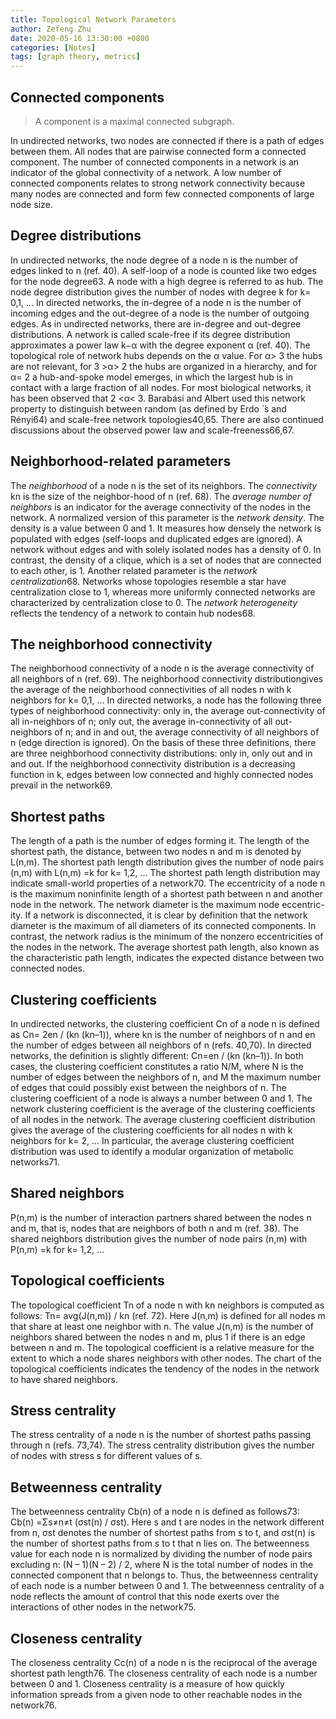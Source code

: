 ```yaml
---
title: Topological Network Parameters
author: Zefeng Zhu
date: 2020-05-16 13:30:00 +0800
categories: [Notes]
tags: [graph theory, metrics]
---
```


## Connected components

> A component is a maximal connected subgraph.

In undirected networks, two nodes are connected if there is a path of edges between them. All nodes that are pairwise connected form a connected component. The number of connected components in a network is an indicator of the global connectivity of a network. A low number of connected components relates to strong network connectivity because many nodes are connected and form few connected components of large node size.

## Degree distributions

In undirected networks, the node degree of a node n is the number of edges linked to n (ref. 40). A self-loop of a node is counted like two edges for the node degree63. A node with a high degree is referred to as hub. The node degree distribution gives the number of nodes with degree k for k= 0,1, ... In directed networks, the in-degree of a node n is the number of incoming edges and the out-degree of a node is the number of outgoing edges. As in undirected networks, there are in-degree and out-degree distributions. A network is called scale-free if its degree distribution approximates a power law k−α with the degree exponent α (ref. 40). The topological role of network hubs depends on the α value. For α> 3 the hubs are not relevant, for 3 >α> 2 the hubs are organized in a hierarchy, and for α= 2 a hub-and-spoke model emerges, in which the largest hub is in contact with a large fraction of all nodes. For most biological networks, it has been observed that 2 <α< 3. Barabási and Albert used this network property to distinguish between random (as defined by Erdo ́ ́s and Rényi64) and scale-free network topologies40,65. There are also continued discussions about the observed power law and scale-freeness66,67.

## Neighborhood-related parameters

The *neighborhood* of a node n is the set of its neighbors. The *connectivity* kn is the size of the neighbor-hood of n (ref. 68). The *average number of neighbors* is an indicator for the average connectivity of the nodes in the network. A normalized version of this parameter is the *network density*. The density is a value between 0 and 1. It measures how densely the network is populated with edges (self-loops and duplicated edges are ignored). A network without edges and with solely isolated nodes has a density of 0. In contrast, the density of a clique, which is a set of nodes that are connected to each other, is 1. Another related parameter is the *network centralization*68. Networks whose topologies resemble a star have centralization close to 1, whereas more uniformly connected networks are characterized by centralization close to 0. The *network heterogeneity* reflects the tendency of a network to contain hub nodes68.

## The neighborhood connectivity

The neighborhood connectivity of a node n is the average connectivity of all neighbors of n (ref. 69). The neighborhood connectivity distributiongives the average of the neighborhood connectivities of all nodes n with k neighbors for k= 0,1, ... In directed networks, a node has the following three types of neighborhood connectivity: only in, the average out-connectivity of all in-neighbors of n; only out, the average in-connectivity of all out-neighbors of n; and in and out, the average connectivity of all neighbors of n (edge direction is ignored). On the basis of these three definitions, there are three neighborhood connectivity distributions: only in, only out and in and out. If the neighborhood connectivity distribution is a decreasing function in k, edges between low connected and highly connected nodes prevail in the network69.

## Shortest paths

The length of a path is the number of edges forming it. The length of the shortest path, the distance, between two nodes n and m is denoted by L(n,m). The shortest path length distribution gives the number of node pairs (n,m) with L(n,m) =k for k= 1,2, ... The shortest path length distribution may indicate small-world properties of a network70. The eccentricity of a node n is the maximum noninfinite length of a shortest path between n and another node in the network. The network diameter is the maximum node eccentric-ity. If a network is disconnected, it is clear by definition that the network diameter is the maximum of all diameters of its connected components. In contrast, the network radius is the minimum of the nonzero eccentricities of the nodes in the network. The average shortest path length, also known as the characteristic path length, indicates the expected distance between two connected nodes.

## Clustering coefficients

In undirected networks, the clustering coefficient Cn of a node n is defined as Cn= 2en / (kn (kn–1)), where kn is the number of neighbors of n and en the number of edges between all neighbors of n (refs. 40,70). In directed networks, the definition is slightly different: Cn=en / (kn (kn–1)). In both cases, the clustering coefficient constitutes a ratio N/M, where N is the number of edges between the neighbors of n, and M the maximum number of edges that could possibly exist between the neighbors of n. The clustering coefficient of a node is always a number between 0 and 1. The network clustering coefficient is the average of the clustering coefficients of all nodes in the network. The average clustering coefficient distribution gives the average of the clustering coefficients for all nodes n with k neighbors for k= 2, ... In particular, the average clustering coefficient distribution was used to identify a modular organization of metabolic networks71.

## Shared neighbors

P(n,m) is the number of interaction partners shared between the nodes n and m, that is, nodes that are neighbors of both n and m (ref. 38). The shared neighbors distribution gives the number of node pairs (n,m) with P(n,m) =k for k= 1,2, ...

## Topological coefficients

The topological coefficient Tn of a node n with kn neighbors is computed as follows: Tn= avg(J(n,m)) / kn (ref. 72). Here J(n,m) is defined for all nodes m that share at least one neighbor with n. The value J(n,m) is the number of neighbors shared between the nodes n and m, plus 1 if there is an edge between n and m. The topological coefficient is a relative measure for the extent to which a node shares neighbors with other nodes. The chart of the topological coefficients indicates the tendency of the nodes in the network to have shared neighbors.

## Stress centrality

The stress centrality of a node n is the number of shortest paths passing through n (refs. 73,74). The stress centrality distribution gives the number of nodes with stress s for different values of s.

## Betweenness centrality

The betweenness centrality Cb(n) of a node n is defined as follows73: Cb(n) =Σs≠n≠t (σst(n) / σst). Here s and t are nodes in the network different from n, σst denotes the number of shortest paths from s to t, and σst(n) is the number of shortest paths from s to t that n lies on. The betweenness value for each node n is normalized by dividing the number of node pairs excluding n: (N – 1)(N – 2) / 2, where N is the total number of nodes in the connected component that n belongs to. Thus, the betweenness centrality of each node is a number between 0 and 1. The betweenness centrality of a node reflects the amount of control that this node exerts over the interactions of other nodes in the network75.

## Closeness centrality

The closeness centrality Cc(n) of a node n is the reciprocal of the average shortest path length76. The closeness centrality of each node is a number between 0 and 1. Closeness centrality is a measure of how quickly information spreads from a given node to other reachable nodes in the network76.

